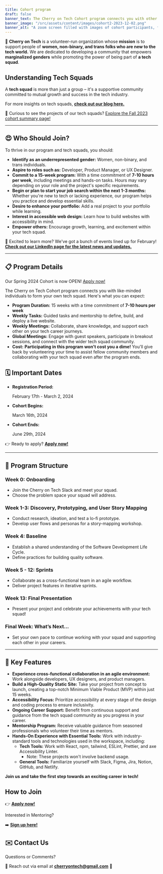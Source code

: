 ```yaml
---
title: Cohort program
draft: false
banner_text: The Cherry on Tech Cohort program connects you with other like-minded individuals to form your own tech squad.
banner_image: "/src/assets/content/images/cohort2-2023-12-02.png"
banner_alt: "A zoom screen filled with images of cohort participants, featuring many smiling faces and user avatars."
---
```

🍒 **Cherry on Tech** is a volunteer-run organization whose **mission** is to support people of **women, non-binary, and trans folks who are new to the tech world.** We are dedicated to developing a community that empowers **marginalized genders** while promoting the power of being part of **a tech squad**.

## **Understanding Tech Squads**

A **tech squad** is more than just a group – it's a supportive community committed to mutual growth and success in the tech industry. 

For more insights on tech squads, **[check out our blog here.](https://cherryon.tech/blog/why-i-joined-cherry-on-tech/)**

👀 Curious to see the projects of our tech squads?  [Explore the Fall 2023 cohort summary page!](https://www.notion.so/da0605ef4ea5451eb4ce278d7c7bc3c9?pvs=21)

---

## **😍 Who Should Join?**

To thrive in our program and tech squads, you should:

- **Identify as an underrepresented gender:** Women, non-binary, and trans individuals.
- **Aspire to roles such as:** Developer, Product Manager, or UX Designer.
- **Commit to a 15-week program:** With a time commitment of **7-10 hours per week**, including meetings and hands-on tasks. Hours may vary depending on your role and the project's specific requirements.
- **Begin or plan to start your job search within the next 1-3 months:** Whether you're new to tech or lacking experience, our program helps you practice and develop essential skills.
- **Desire to enhance your portfolio:** Add a real project to your portfolio while learning.
- **Interest in accessible web design:** Learn how to build websites with accessibility in mind.
- **Empower others:** Encourage growth, learning, and excitement within your tech squad.

🌟 Excited to learn more? We've got a bunch of events lined up for February! [**Check out our LinkedIn page for the latest news and updates.**](https://www.linkedin.com/company/cherry-on-tech)

---

## **📋 Program Details**

Our Spring 2024 Cohort is now OPEN! [Apply now!](https://forms.gle/s9iP5qECnW1U688L6)

The Cherry on Tech Cohort program connects you with like-minded individuals to form your own tech squad. Here's what you can expect:

- **Program Duration:** 15 weeks with a time commitment of **7-10 hours per week**
- **Weekly Tasks:** Guided tasks and mentorship to define, build, and deploy a live website.
- **Weekly Meetings:** Collaborate, share knowledge, and support each other on your tech career journeys.
- **Global Meetings:** Engage with guest speakers, participate in breakout sessions, and connect with the wider tech squad community.
- **Cost:** **Participating in this program won't cost you a dime!** You'll give back by volunteering your time to assist fellow community members and collaborating with your tech squad even after the program ends.

## **🗓 Important Dates**

- **Registration Period:**
    
    February 17th - March 2, 2024
    
- **Cohort Begins:**
    
    March 16th, 2024
    
- **Cohort Ends:**
    
    June 29th, 2024

👉 Ready to apply? **[Apply now!](https://forms.gle/s9iP5qECnW1U688L6)**

---

## **📔 Program Structure**

### **Week 0: Onboarding**

- Join the Cherry on Tech Slack and meet your squad.
- Choose the problem space your squad will address.

### **Week 1-3: Discovery, Prototyping, and User Story Mapping**

- Conduct research, ideation, and test a lo-fi prototype.
- Develop user flows and personas for a story-mapping workshop.

### **Week 4: Baseline**

- Establish a shared understanding of the Software Development Life Cycle.
- Define practices for building quality software.

### **Week 5 - 12: Sprints**

- Collaborate as a cross-functional team in an agile workflow.
- Deliver project features in iterative sprints.

### **Week 13: Final Presentation**

- Present your project and celebrate your achievements with your tech squad!

### **Final Week: What’s Next…**

- Set your own pace to continue working with your squad and supporting each other in your careers.

---

## **🔑 Key Features**

- **Experience cross-functional collaboration in an agile environment:** Work alongside developers, UX designers, and product managers.
- **Build a High-Quality Static Site:** Take your project from concept to launch, creating a top-notch Minimum Viable Product (MVP) within just 15 weeks.
- **Accessibility Focus:** Prioritize accessibility at every stage of the design and coding process to ensure inclusivity.
- **Ongoing Career Support:** Benefit from continuous support and guidance from the tech squad community as you progress in your career.
- **Mentorship Program:** Receive valuable guidance from seasoned professionals who volunteer their time as mentors.
- **Hands-On Experience with Essential Tools:** Work with industry-standard tools and technologies used in the workspace, including:
    - **Tech Tools:** Work with React, npm, tailwind, ESLint, Prettier, and axe Accessibility Linter.
        - Note: These projects won't involve backend usage.
    - **General Tools:** Familiarize yourself with Slack, Figma, Jira, Notion, GitHub, and Netlify.
    

**Join us and take the first step towards an exciting career in tech!**

## **How to Join**

👉 **[Apply now!](https://forms.gle/s9iP5qECnW1U688L6)**

Interested in Mentoring?

➡️ **[Sign up here!](https://forms.gle/Hd1wmfHgmiKM2g9T8)**

## **✉️ Contact Us**

Questions or Comments?

🍒 Reach out via email at **[cherryontech@gmail.com](mailto:cherryontech@gmail.com)** 🌸
